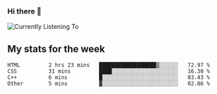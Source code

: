 ### Hi there 👋

![Currently Listening To](https://lastfm-recently-played.vercel.app/api?user=lynziee)

## My stats for the week
<!--START_SECTION:waka-->

```text
HTML         2 hrs 23 mins   ██████████████████▒░░░░░░   72.97 %
CSS          31 mins         ████░░░░░░░░░░░░░░░░░░░░░   16.30 %
C++          6 mins          █░░░░░░░░░░░░░░░░░░░░░░░░   03.43 %
Other        5 mins          ▓░░░░░░░░░░░░░░░░░░░░░░░░   02.86 %
```

<!--END_SECTION:waka-->
